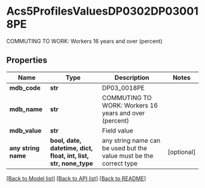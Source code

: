 # Acs5ProfilesValuesDP0302DP030018PE

COMMUTING TO WORK: Workers 16 years and over (percent)

## Properties
Name | Type | Description | Notes
------------ | ------------- | ------------- | -------------
**mdb_code** | **str** | DP03_0018PE | 
**mdb_name** | **str** | COMMUTING TO WORK: Workers 16 years and over (percent) | 
**mdb_value** | **str** | Field value | 
**any string name** | **bool, date, datetime, dict, float, int, list, str, none_type** | any string name can be used but the value must be the correct type | [optional]

[[Back to Model list]](../README.md#documentation-for-models) [[Back to API list]](../README.md#documentation-for-api-endpoints) [[Back to README]](../README.md)


